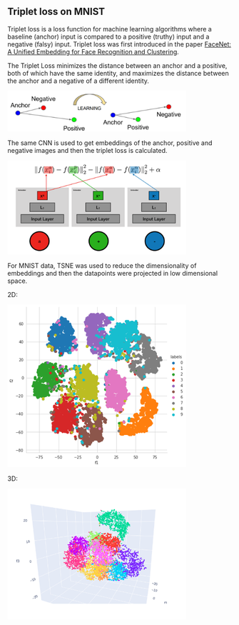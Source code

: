 ## Triplet loss on MNIST

Triplet loss is a loss function for machine learning algorithms where a baseline (anchor) input is compared to a positive (truthy) input and a negative (falsy) input. Triplet loss was first introduced in the paper [FaceNet: A Unified Embedding for Face Recognition and Clustering](https://arxiv.org/pdf/1503.03832v1.pdf). 

The Triplet Loss minimizes the distance between an anchor and a positive, both of which have the same identity, and
maximizes the distance between the anchor and a negative of a different identity. 

<img src="./images/info.png" alt="paper info" width="400"/>

The same CNN is used to get embeddings of the anchor, positive and negative images and then the triplet loss is calculated.

<img src="./images/loss.png" alt="paper info" width="400"/>

For MNIST data, TSNE was used to reduce the dimensionality of embeddings and then the datapoints were projected in low dimensional space.

2D:

<img src="./images/TSNE_2D.png" alt="paper info" width="400"/>

3D:

<img src="./images/TSNE_3D.png" alt="paper info" width="400"/>


